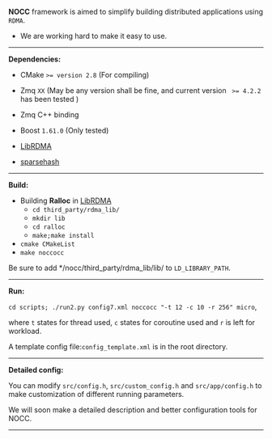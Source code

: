 **NOCC** framework is aimed to simplify building distributed applications using `RDMA`. 

- We are working hard to make it easy to use.

***

**Dependencies:**

- CMake `>= version 2.8` (For compiling)


- Zmq `XX` (May be any version shall be fine, and current version ` >= 4.2.2` has been tested )
- Zmq C++ binding
- Boost `1.61.0` (Only tested)
- [LibRDMA](http://ipads.se.sjtu.edu.cn:1312/Windybeing/rdma_lib)
- [sparsehash](https://github.com/sparsehash/sparsehash-c11)

***

**Build:**

- Building **Ralloc** in [LibRDMA](http://ipads.se.sjtu.edu.cn:1312/Windybeing/rdma_lib)
  - `cd third_party/rdma_lib/`
  - `mkdir lib`
  - `cd ralloc`
  - `make;make install` 
- `cmake CMakeList`
- `make noccocc`

Be sure to add */nocc/third_party/rdma_lib/lib/ to `LD_LIBRARY_PATH`.

***

**Run:**

`cd scripts; ./run2.py config7.xml noccocc "-t 12 -c 10 -r 256" micro`, 

where `t` states for thread used, `c` states for coroutine used and `r` is left for workload.

A template config file:`config_template.xml` is in the root directory.

***

**Detailed config:**

You can modify `src/config.h`, `src/custom_config.h` and `src/app/config.h` to make customization of different running parameters.

We will soon make a detailed description and better configuration tools for NOCC.

***